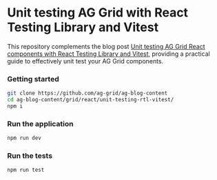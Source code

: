 # Unit testing AG Grid with React Testing Library and Vitest

This repository complements the blog post
[Unit testing AG Grid React components with React Testing Library and Vitest](https://blog.ag-grid.com/p/8a0d5d67-9d46-4db9-a18c-b898d5c3b367), providing a practical guide to effectively unit test your AG Grid components.

### Getting started

```bash
git clone https://github.com/ag-grid/ag-blog-content
cd ag-blog-content/grid/react/unit-testing-rtl-vitest/
npm i
```

### Run the application

```bash
npm run dev
```

### Run the tests

```bash
npm run test
```

